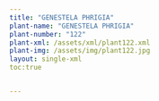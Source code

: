 ```yaml
---
title: "GENESTELA PHRIGIA"
plant-name: "GENESTELA PHRIGIA"
plant-number: "122"
plant-xml: /assets/xml/plant122.xml
plant-img: /assets/img/plant122.jpg
layout: single-xml
toc:true


---
```

